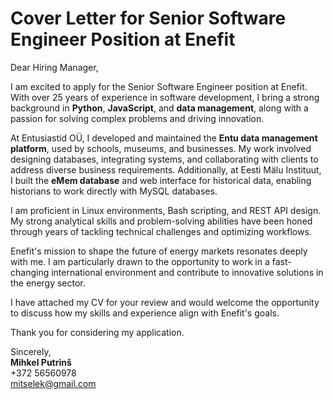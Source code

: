 # Cover Letter for Senior Software Engineer Position at Enefit  

Dear Hiring Manager,  

I am excited to apply for the Senior Software Engineer position at Enefit. With over 25 years of experience in software development, I bring a strong background in **Python**, **JavaScript**, and **data management**, along with a passion for solving complex problems and driving innovation.  

At Entusiastid OÜ, I developed and maintained the **Entu data management platform**, used by schools, museums, and businesses. My work involved designing databases, integrating systems, and collaborating with clients to address diverse business requirements. Additionally, at Eesti Mälu Instituut, I built the **eMem database** and web interface for historical data, enabling historians to work directly with MySQL databases.  

I am proficient in Linux environments, Bash scripting, and REST API design. My strong analytical skills and problem-solving abilities have been honed through years of tackling technical challenges and optimizing workflows.  

Enefit's mission to shape the future of energy markets resonates deeply with me. I am particularly drawn to the opportunity to work in a fast-changing international environment and contribute to innovative solutions in the energy sector.  

I have attached my CV for your review and would welcome the opportunity to discuss how my skills and experience align with Enefit's goals.  

Thank you for considering my application.  

Sincerely,  
**Mihkel Putrinš**  
+372 56560978  
[mitselek@gmail.com](mailto:mitselek@gmail.com)
